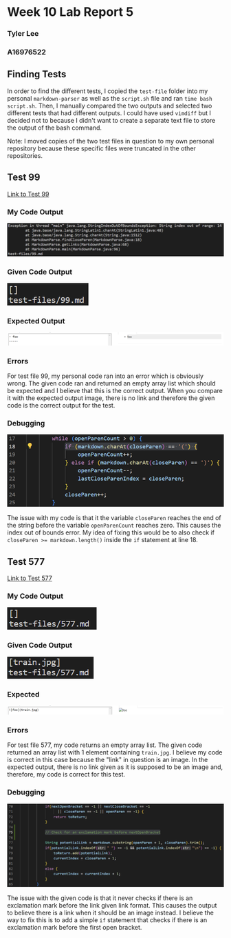 # Week 10 Lab Report 5

### Tyler Lee
### A16976522

## Finding Tests
In order to find the different tests, I copied the `test-file` folder into my personal `markdown-parser` as well as the `script.sh` file and ran `time bash script.sh`. Then, I manually compared the two outputs and selected two different tests that had different outputs. I could have used `vimdiff` but I decided not to because I didn't want to create a separate text file to store the output of the bash command.

Note: I moved copies of the two test files in question to my own personal repository because these specific files were truncated in the other repositories.

## Test 99
[Link to Test 99](https://github.com/tcl002/cse15l-lab-reports/blob/main/99.md)

### My Code Output
![Personal 99](personaltest99.png)

### Given Code Output
![Given 99](giventest99.png)

### Expected Output
![Expected 99](expected99.png)

### Errors

For test file 99, my personal code ran into an error which is obviously wrong. The given code ran and returned an empty array list which should be expected and I believe that this is the correct output. When you compare it with the expected output image, there is no link and therefore the given code is the correct output for the test.

### Debugging

![Personal Code Fix](personalcodefix.png)

The issue with my code is that it the variable `closeParen` reaches the end of the string before the variable `openParenCount` reaches zero. This causes the index out of bounds error. My idea of fixing this would be to also check if `closeParen >= markdown.length()` inside the `if` statement at line 18.

## Test 577
[Link to Test 577](https://github.com/tcl002/cse15l-lab-reports/blob/main/577.md)

### My Code Output
![Personal 577](personaltest577.png)

### Given Code Output
![Given 577](giventest577.png)

### Expected
![Expected 577](expected577.png)

### Errors

For test file 577, my code returns an empty array list. The given code returned an array list with 1 element containing `train.jpg`. I believe my code is correct in this case because the "link" in question is an image. In the expected output, there is no link given as it is supposed to be an image and, therefore, my code is correct for this test.

### Debugging

![Given Code Fix](givencodefix.png)

The issue with the given code is that it never checks if there is an exclamation mark before the link given link format. This causes the output to believe there is a link when it should be an image instead. I believe the way to fix this is to add a simple `if` statement that checks if there is an exclamation mark before the first open bracket.
